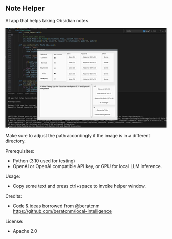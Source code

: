 
## Note Helper

AI app that helps taking Obsidian notes.


![Screenshot](screen.jpg)



Make sure to adjust the path accordingly if the image is in a different directory.


Prerequisites:
- Python (3.10 used for testing)
- OpenAI or OpenAI compatible API key, or GPU for local LLM inference.

Usage: 
- Copy some text and press ctrl+space to invoke helper window. 

Credits:
- Code & ideas borrowed from @beratcnm https://github.com/beratcnm/local-intelligence

License:
- Apache 2.0 
